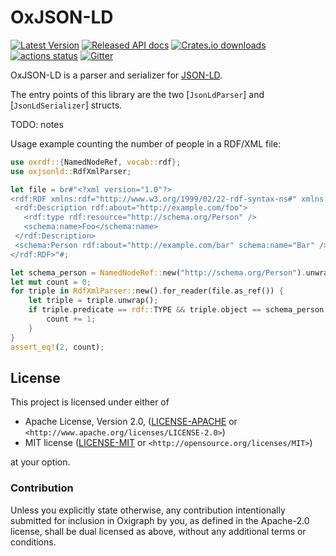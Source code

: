 OxJSON-LD
=========

[![Latest Version](https://img.shields.io/crates/v/oxjsonld.svg)](https://crates.io/crates/oxjsonld)
[![Released API docs](https://docs.rs/oxjsonld/badge.svg)](https://docs.rs/oxjsonld)
[![Crates.io downloads](https://img.shields.io/crates/d/oxjsonld)](https://crates.io/crates/oxjsonld)
[![actions status](https://github.com/oxigraph/oxigraph/workflows/build/badge.svg)](https://github.com/oxigraph/oxigraph/actions)
[![Gitter](https://badges.gitter.im/oxigraph/community.svg)](https://gitter.im/oxigraph/community)

OxJSON-LD is a parser and serializer for [JSON-LD](https://www.w3.org/TR/json-ld/).

The entry points of this library are the two [`JsonLdParser`] and [`JsonLdSerializer`] structs.

TODO: notes

Usage example counting the number of people in a RDF/XML file:

```rust
use oxrdf::{NamedNodeRef, vocab::rdf};
use oxjsonld::RdfXmlParser;

let file = br#"<?xml version="1.0"?>
<rdf:RDF xmlns:rdf="http://www.w3.org/1999/02/22-rdf-syntax-ns#" xmlns:schema="http://schema.org/">
 <rdf:Description rdf:about="http://example.com/foo">
   <rdf:type rdf:resource="http://schema.org/Person" />
   <schema:name>Foo</schema:name>
 </rdf:Description>
 <schema:Person rdf:about="http://example.com/bar" schema:name="Bar" />
</rdf:RDF>"#;

let schema_person = NamedNodeRef::new("http://schema.org/Person").unwrap();
let mut count = 0;
for triple in RdfXmlParser::new().for_reader(file.as_ref()) {
    let triple = triple.unwrap();
    if triple.predicate == rdf::TYPE && triple.object == schema_person.into() {
        count += 1;
    }
}
assert_eq!(2, count);
```

## License

This project is licensed under either of

* Apache License, Version 2.0, ([LICENSE-APACHE](../LICENSE-APACHE) or
  `<http://www.apache.org/licenses/LICENSE-2.0>`)
* MIT license ([LICENSE-MIT](../LICENSE-MIT) or
  `<http://opensource.org/licenses/MIT>`)

at your option.


### Contribution

Unless you explicitly state otherwise, any contribution intentionally submitted for inclusion in Oxigraph by you, as defined in the Apache-2.0 license, shall be dual licensed as above, without any additional terms or conditions.
